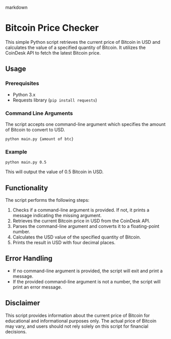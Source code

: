 markdown
# Bitcoin Price Checker

This simple Python script retrieves the current price of Bitcoin in USD and calculates the value of a specified quantity of Bitcoin. It utilizes the CoinDesk API to fetch the latest Bitcoin price.

## Usage

### Prerequisites
- Python 3.x
- Requests library (`pip install requests`)

### Command Line Arguments
The script accepts one command-line argument which specifies the amount of Bitcoin to convert to USD.

```
python main.py {amount of btc}
```

### Example
```
python main.py 0.5
```

This will output the value of 0.5 Bitcoin in USD.

## Functionality

The script performs the following steps:

1. Checks if a command-line argument is provided. If not, it prints a message indicating the missing argument.
2. Retrieves the current Bitcoin price in USD from the CoinDesk API.
3. Parses the command-line argument and converts it to a floating-point number.
4. Calculates the USD value of the specified quantity of Bitcoin.
5. Prints the result in USD with four decimal places.

## Error Handling

- If no command-line argument is provided, the script will exit and print a message.
- If the provided command-line argument is not a number, the script will print an error message.

## Disclaimer

This script provides information about the current price of Bitcoin for educational and informational purposes only. The actual price of Bitcoin may vary, and users should not rely solely on this script for financial decisions.
